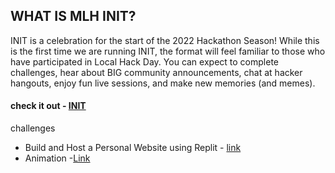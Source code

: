 ## WHAT IS MLH INIT?
INIT is a celebration for the start of the 2022 Hackathon Season! While this is the first time we are running INIT, the format will feel familiar to those who have participated 
in Local Hack Day. You can expect to complete challenges, hear about BIG community announcements, chat at hacker hangouts, enjoy fun live sessions, and make new memories (and memes). 

#### check it out - [INIT](https://init.mlh.io/)

challenges

- Build and Host a Personal Website using Replit  - [link](https://portfolio.deephunt3r1.repl.co/)
- Animation -[Link](https://app.animaker.com/animo/5m6Zt9NdnGpvR8m6/)
